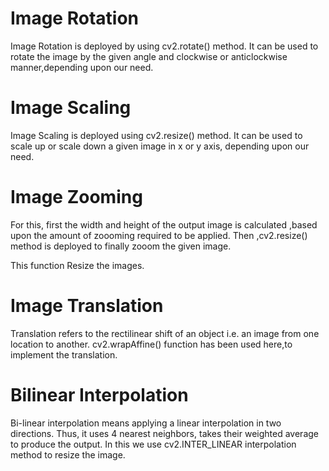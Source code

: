 
# Image Rotation

Image Rotation is deployed by using cv2.rotate() method. It can be used to rotate the image by the given angle and clockwise or anticlockwise manner,depending upon our need.
# Image Scaling

Image Scaling is deployed using cv2.resize() method. It can be used to scale up or scale down a given image in x or y axis, depending upon our need.

# Image Zooming

For this, first the width and height of the output image is calculated ,based upon the amount of zoooming required to be applied.
Then ,cv2.resize() method is deployed to finally zooom the given image.

This function Resize the images.
# Image Translation

Translation refers to the rectilinear shift of an object i.e. an image from one location to another.
cv2.wrapAffine() function has been used here,to implement the translation.

# Bilinear Interpolation

Bi-linear interpolation means applying a linear interpolation in two directions. 
Thus, it uses 4 nearest neighbors, takes their weighted average to produce the output.
In this we use cv2.INTER_LINEAR interpolation method to resize the image.
